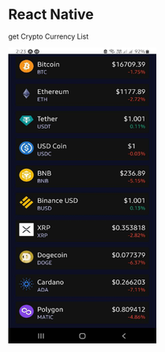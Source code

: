 # React Native

get Crypto Currency List

<!-- ![demo](https://github.com/Mojtaba-Pourkhanlar/React_Native_Crypto_Currency/blob/main/assets/screenSh.jpg) -->

<img src="https://github.com/Mojtaba-Pourkhanlar/React_Native_Crypto_Currency/blob/main/assets/screenSh.jpg" width="300px" height="600px" align="center" >